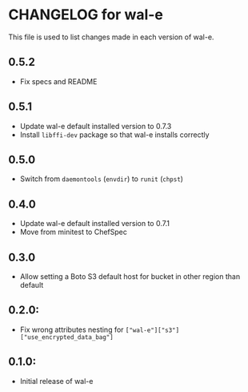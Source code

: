 # CHANGELOG for wal-e

This file is used to list changes made in each version of wal-e.

## 0.5.2

* Fix specs and README

## 0.5.1

* Update wal-e default installed version to 0.7.3
* Install `libffi-dev` package so that wal-e installs correctly

## 0.5.0

* Switch from `daemontools` (`envdir`) to `runit` (`chpst`)

## 0.4.0

* Update wal-e default installed version to 0.7.1
* Move from minitest to ChefSpec

## 0.3.0

* Allow setting a Boto S3 default host for bucket in other region than default

## 0.2.0:

* Fix wrong attributes nesting for `["wal-e"]["s3"]["use_encrypted_data_bag"]`

## 0.1.0:

* Initial release of wal-e
